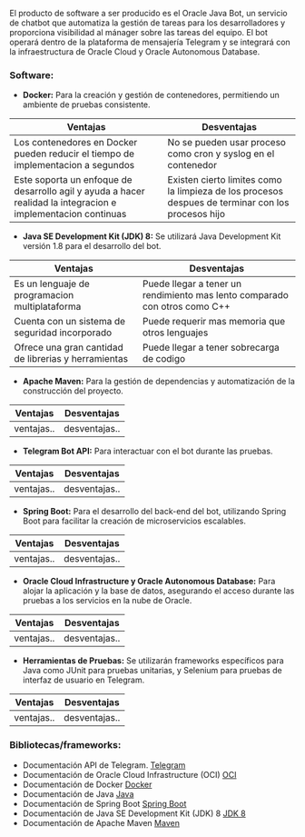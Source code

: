 El producto de software a ser producido es el Oracle Java Bot, un servicio de chatbot que automatiza la gestión de tareas para los desarrolladores y proporciona visibilidad al mánager sobre las tareas del equipo. El bot operará dentro de la plataforma de mensajería Telegram y se integrará con la infraestructura de Oracle Cloud y Oracle Autonomous Database.

### Software:
- **Docker:** Para la creación y gestión de contenedores, permitiendo un ambiente de pruebas consistente.

| Ventajas| Desventajas |
| ----------- | ----------- |
| Los contenedores en Docker pueden reducir el tiempo de implementacion a segundos | No se pueden usar proceso como cron y syslog en el contenedor |
| Este soporta un enfoque de desarrollo agil y ayuda a hacer realidad la integracion e implementacion continuas | Existen cierto limites como la limpieza de los procesos despues de terminar con los procesos hijo

- **Java SE Development Kit (JDK) 8:** Se utilizará Java Development Kit versión 1.8 para el desarrollo del bot.

| Ventajas| Desventajas |
| ----------- | ----------- |
| Es un lenguaje de programacion multiplataforma | Puede llegar a tener un rendimiento mas lento comparado con otros como C++ |
| Cuenta con un sistema de seguridad incorporado | Puede requerir mas memoria que otros lenguajes |
| Ofrece una gran cantidad de librerias y herramientas | Puede llegar a tener sobrecarga de codigo |

- **Apache Maven:** Para la gestión de dependencias y automatización de la construcción del proyecto.

| Ventajas| Desventajas |
| ----------- | ----------- |
| ventajas.. | desventajas.. |

- **Telegram Bot API:** Para interactuar con el bot durante las pruebas.

| Ventajas| Desventajas |
| ----------- | ----------- |
| ventajas.. | desventajas.. |

- **Spring Boot:** Para el desarrollo del back-end del bot, utilizando Spring Boot para facilitar la creación de microservicios escalables.

| Ventajas| Desventajas |
| ----------- | ----------- |
| ventajas.. | desventajas.. |

- **Oracle Cloud Infrastructure y Oracle Autonomous Database:** Para alojar la aplicación y la base de datos, asegurando el acceso durante las pruebas a los servicios en la nube de Oracle.

| Ventajas| Desventajas |
| ----------- | ----------- |
| ventajas.. | desventajas.. |

- **Herramientas de Pruebas:** Se utilizarán frameworks específicos para Java como JUnit para pruebas unitarias, y Selenium para pruebas de interfaz de usuario en Telegram.

| Ventajas| Desventajas |
| ----------- | ----------- |
| ventajas.. | desventajas.. |

### Bibliotecas/frameworks:
- Documentación API de Telegram. [Telegram](https://core.telegram.org/bots/api)
- Documentación de Oracle Cloud Infrastructure (OCI) [OCI](https://docs.oracle.com/en-us/iaas/Content/home.htm)
- Documentación de Docker [Docker](https://docs.docker.com/)
- Documentación de Java [Java](https://docs.oracle.com/en/java/)
- Documentación de Spring Boot [Spring Boot](https://docs.spring.io/spring-boot/docs/current/reference/htmlsingle/)
- Documentación de Java SE Development Kit (JDK) 8 [JDK 8](https://docs.oracle.com/javase/8/docs/)
- Documentación de Apache Maven [Maven](https://maven.apache.org/guides/index.html)
